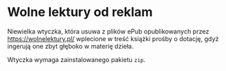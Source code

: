 # Wolne lektury od reklam

Niewielka wtyczka, która usuwa z plików ePub opublikowanych przez
https://wolnelektury.pl/ wplecione w treść książki prośby o dotację, gdyż
ingerują one zbyt głęboko w materię dzieła.

Wtyczka wymaga zainstalowanego pakietu `zip`.
